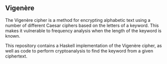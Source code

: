 ## Vigenère

The Vigenère cipher is a method for encrypting alphabetic text using a number of different Caesar ciphers based on the letters of a keyword. This makes it vulnerable to frequency analysis when the length of the keyword is known.

This repository contains a Haskell implementation of the Vigenère cipher, as well as code to perform cryptoanalysis to find the keyword from a given ciphertext.
